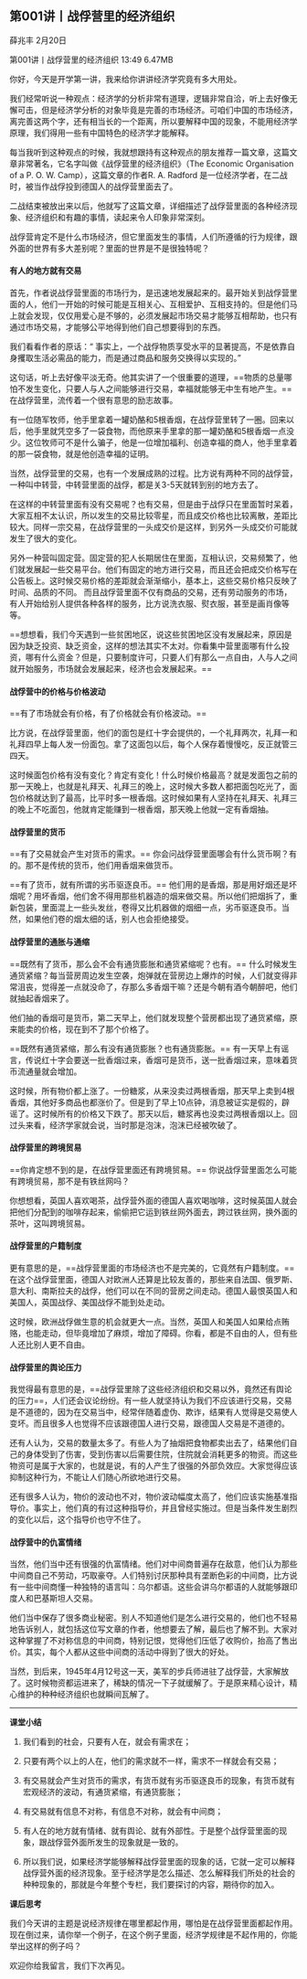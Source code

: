 
## 第001讲丨战俘营里的经济组织


薛兆丰
2月20日

第001讲丨战俘营里的经济组织
13:49 6.47MB


你好，今天是开学第一讲，我来给你讲讲经济学究竟有多大用处。

我们经常听说一种观点：经济学的分析非常有道理，逻辑非常自洽，听上去好像无懈可击，但是经济学分析的对象毕竟是完善的市场经济。可咱们中国的市场经济，离完善这两个字，还有相当长的一个距离，所以要解释中国的现象，不能用经济学原理，我们得用一些有中国特色的经济学才能解释。

每当我听到这种观点的时候，我就想跟持有这种观点的朋友推荐一篇文章，这篇文章非常著名，它名字叫做《战俘营里的经济组织》（The Economic Organisation of a P. O. W. Camp），这篇文章的作者R. A. Radford 是一位经济学者，在二战时，被当作战俘投到德国人的战俘营里面去了。

二战结束被放出来以后，他就写了这篇文章，详细描述了战俘营里面的各种经济现象、经济组织和有趣的事情，读起来令人印象非常深刻。

战俘营肯定不是什么市场经济，但它里面发生的事情，人们所遵循的行为规律，跟外面的世界有多大差别呢？里面的世界是不是很独特呢？

#### 有人的地方就有交易

首先，作者说战俘营里面的市场行为，是迅速地发展起来的。最开始关到战俘营里面的人，他们一开始的时候可能是互相关心、互相爱护、互相支持的。但是他们马上就会发现，仅仅用爱心是不够的，必须发展起市场交易才能够互相帮助，也只有通过市场交易，才能够公平地得到他们自己想要得到的东西。

我们看看作者的原话：“ 事实上，一个战俘物质享受水平的显著提高，不是依靠自身攫取生活必需品的能力，而是通过商品和服务交换得以实现的。”

这句话，听上去好像平淡无奇。他其实讲了一个很重要的道理，==物质的总量哪怕不发生变化，只要人与人之间能够进行交易，幸福就能够无中生有地产生。== 在战俘营里，流传着一个很有意思的励志故事。

有一位随军牧师，他手里拿着一罐奶酪和5根香烟，在战俘营里转了一圈。回来以后，他手里就凭空多了一袋食物，而他原来手里拿的那一罐奶酪和5根香烟一点没少。这位牧师可不是什么骗子，他是一位增加福利、创造幸福的商人，他手里拿着的那一袋食物，就是他创造幸福的证明。

当然，战俘营里的交易，也有一个发展成熟的过程。比方说有两种不同的战俘营，一种叫中转营，中转营里面的战俘，都是关3-5天就转到别的地方去了。

在这样的中转营里面有没有交易呢？也有交易，但是由于战俘只在里面暂时呆着，大家互相不太认识，所以发生的交易比较零星，而且成交价格也比较离散，差距比较大。同样一宗交易，在战俘营里的一头成交价是这样，到另外一头成交价可能就发生了很大的变化。

另外一种营叫固定营。固定营的犯人长期居住在里面，互相认识，交易频繁了，他们就发展起一些交易平台。他们有固定的地方进行交易，而且还会把成交价格写在公告板上。这时候交易价格的差距就会渐渐缩小，基本上，这些交易价格只反映了时间、品质的不同。
而且战俘营里面不仅有商品的交易，还有劳动服务的市场，有人开始给别人提供各种各样的服务，比方说洗衣服、熨衣服，甚至是画肖像等等。

==想想看，我们今天遇到一些贫困地区，说这些贫困地区没有发展起来，原因是因为缺乏投资、缺乏资金，这样的想法其实不太对。你看集中营里面哪有什么投资，哪有什么资金？但是，只要制度许可，只要人们有那么一点自由，人与人之间就开始服务，市场就会发展起来，经济也会发展起来。==

#### 战俘营中的价格与价格波动

==有了市场就会有价格，有了价格就会有价格波动。==

比方说，在战俘营里面，他们的面包是红十字会提供的，一个礼拜两次，礼拜一和礼拜四早上每人发一份面包。拿了这面包以后，每个人保存着慢慢吃，反正就管三四天。

这时候面包价格有没有变化？肯定有变化！什么时候价格最高？就是发面包之前的那一天晚上，也就是礼拜天、礼拜三的晚上，这时候大多数人都把面包吃光了，面包价格就达到了最高，比平时多一根香烟。这时候如果有人坚持在礼拜天、礼拜三的晚上不吃面包，他就肯定能赚到一根香烟，那天晚上他就一定有香烟抽。

#### 战俘营里的货币

==有了交易就会产生对货币的需求。== 你会问战俘营里面哪会有什么货币啊？有的。那不是传统的货币，他们用香烟来做货币。

==有了货币，就有所谓的劣币驱逐良币。== 他们用的是香烟，那是用好烟还是坏烟呢？用坏香烟，他们舍不得用那些机器造的烟来做交易。所以他们把烟拆了，重新包装，里面混上一些头发丝，卷得又比机器做的烟细一点，劣币驱逐良币。当然，如果他们卷的烟太细的话，别人也会拒绝接受。

#### 战俘营里的通胀与通缩

==既然有了货币，那么会不会有通货膨胀和通货紧缩呢？也有。== 什么时候发生通货紧缩？每当营房周边发生空袭，炮弹就在营房边上爆炸的时候，人们就变得非常沮丧，觉得差一点就没命了，存那么多香烟干嘛？还是今朝有酒今朝醉吧，他们就抽起香烟来了。

他们抽的香烟可是货币，第二天早上，他们就发现整个营房都出现了通货紧缩，原来能卖的价格，现在到不了那个价格了。

==既然有通货紧缩，那么有没有通货膨胀？也有通货膨胀。==  有一天早上有谣言，传说红十字会要送一批香烟过来，香烟可是货币，送一批香烟过来，意味着货币流通量就会增加。

这时候，所有物价都上涨了。一份糖浆，从来没卖过两根香烟，那天早上卖到4根香烟，其他好多商品也都涨价了。但是到了早上10点钟，消息被证实是假的，辟谣了。这时候所有的价格又下跌了。那天以后，糖浆再也没卖过两根香烟以上。回过头来看，经济学家就会说，当时那是泡沫，泡沫已经被吹破了。

#### 战俘营里的跨境贸易

==你肯定想不到的是，在战俘营里面还有跨境贸易。== 你说战俘营里面怎么可能有跨境贸易，那不是有铁丝网吗？

你想想看，英国人喜欢喝茶，战俘营外面的德国人喜欢喝咖啡，这时候英国人就会把他们分配到的咖啡存起来，偷偷把它运到铁丝网外面去，跨过铁丝网，换外面的茶叶，这叫跨境贸易。

#### 战俘营里的户籍制度

更有意思的是，==战俘营里面的市场经济也不是完美的，它竟然有户籍制度。== 在这个战俘营里面，德国人对欧洲人还算是比较友善的，那些来自法国、俄罗斯、意大利、南斯拉夫的战俘，他们可以在不同的营房之间走动。德国人最恨英国人和美国人，英国战俘、美国战俘不能到处走动。

这时候，欧洲战俘做生意的机会就更大一点。当然，英国人和美国人如果给点贿赂，也能走动，但毕竟增加了麻烦，增加了障碍。你看，都是不自由的人，但有些人还比别人更不自由。

#### 战俘营里的舆论压力

我觉得最有意思的是，==战俘营里除了这些经济组织和交易以外，竟然还有舆论的压力==，人们还会议论纷纷。有一些人就坚持认为我们不应该进行交易，交易是不道德的，因为在交易当中，经常伴随着虚伪、欺诈，结果有人觉得是交易使人变坏。而且很多人也觉得不应该跟德国人进行交易，跟德国人交易是不道德的。

还有人认为，交易的数量太多了。有些人为了抽烟把食物都卖出去了，结果他们自己的身体受到了伤害，受到伤害以后需要住院，住院就会消耗更多的物资。而这些物资可是属于大家的，也就是说，有的人产生了很强的外部负效应。大家觉得应该抑制这种行为，不能让人们随心所欲地进行交易。

还有很多人认为，物价的波动也不对，物价波动幅度太高了，他们应该实施基准指导价。事实上，他们真的有过这种指导价，并且曾经实施过。但是当条件发生剧烈的变化以后，这个指导价也守不住了。

#### 战俘营中的仇富情绪

当然，他们当中还有很强的仇富情绪。他们对中间商普遍存在敌意，他们认为那些中间商自己不劳动，巧取豪夺。人们特别讨厌那种具有垄断色彩的中间商，比方说有一些中间商懂一种独特的语言叫：乌尔都语。这些会讲乌尔都语的人就能够跟印度人和巴基斯坦人交易。

他们当中保存了很多商业秘密。别人不知道他们是怎么进行交易的，他们也不轻易地告诉别人，就包括这位写文章的作者，他想要去了解，最后也了解不到。大家对这种掌握了不对称信息的中间商，特别记恨，觉得他们压低了收购价，抬高了售出价。其实，每个人都从这些中间商的活动中得到了很大的好处。

当然，到后来，1945年4月12号这一天，美军的步兵师进驻了战俘营，大家解放了。这时候物资都运进来了，稀缺的情况一下子就缓解了。于是原来精心设计，精心维护的种种经济组织也就瞬间瓦解了。

---

**课堂小结**

1. 我们看到的社会，只要有人在，就会有需求在；

2. 只要有两个以上的人在，他们的需求就不一样，需求不一样就会有交易；

3. 有交易就会产生对货币的需求，有货币就有劣币驱逐良币的现象，有货币就有宏观经济的波动，有通货紧缩，有通货膨胀；

4. 有交易就有信息不对称，有信息不对称，就会有中间商；

5. 有人在的地方就有情绪、就有舆论、就有外部性。于是整个战俘营里面的现象，跟战俘营外面所发生的现象就是一致的。

6. 所以我们说，如果经济学能够解释战俘营里面的现象的话，它就一定可以解释战俘营外面的经济现象。至于经济学是怎么描述、怎么解释我们所处的社会的种种现象的，那就是今年整个专栏，我们要探讨的内容，期待你的加入。


**课后思考**

我们今天讲的主题是说经济规律在哪里都起作用，哪怕是在战俘营里面都起作用。现在倒过来，请你举一个例子，在这个例子里面，经济学规律是不起作用的，你能举出这样的例子吗？

欢迎你给我留言，我们下次再见。